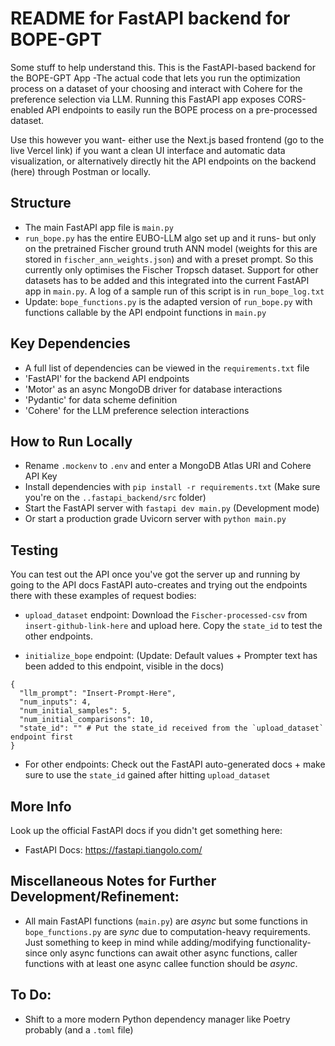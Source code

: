# README for FastAPI backend for BOPE-GPT

Some stuff to help understand this. This is the FastAPI-based backend for the BOPE-GPT App -The actual code that lets you run the optimization process on a dataset of your choosing and interact with Cohere for the preference selection via LLM. Running this FastAPI app exposes CORS-enabled API endpoints to easily run the BOPE process on a pre-processed dataset. 

Use this however you want- either use the Next.js based frontend (go to the live Vercel link) if you want a clean UI interface and automatic data visualization, or alternatively directly hit the API endpoints on the backend (here) through Postman or locally. 

## Structure 

- The main FastAPI app file is `main.py` 
- `run_bope.py` has the entire EUBO-LLM algo set up and it runs- but only on the pretrained Fischer ground truth ANN model (weights for this are stored in `fischer_ann_weights.json`) and with a preset prompt. So this currently only optimises the Fischer Tropsch dataset. Support for other datasets has to be added and this integrated into the current FastAPI app in `main.py`. A log of a sample run of this script is in `run_bope_log.txt`
- Update: `bope_functions.py` is the adapted version of `run_bope.py` with functions callable by the API endpoint functions in `main.py`

## Key Dependencies

- A full list of dependencies can be viewed in the `requirements.txt` file 
- 'FastAPI' for the backend API endpoints
- 'Motor' as an async MongoDB driver for database interactions 
- 'Pydantic' for data scheme definition
- 'Cohere' for the LLM preference selection interactions 

## How to Run Locally 

- Rename `.mockenv` to `.env` and enter a MongoDB Atlas URI and Cohere API Key
- Install dependencies with `pip install -r requirements.txt` (Make sure you're on the `..fastapi_backend/src` folder)
- Start the FastAPI server with `fastapi dev main.py`  (Development mode) 
- Or start a production grade Uvicorn server with `python main.py` 

## Testing 

You can test out the API once you've got the server up and running by going to the API docs FastAPI auto-creates and trying out the endpoints there with these examples of request bodies:

- `upload_dataset` endpoint:
Download the `Fischer-processed-csv` from `insert-github-link-here` and upload here. Copy the `state_id` to test the other endpoints. 

- `initialize_bope` endpoint: (Update: Default values + Prompter text has been added to this endpoint, visible in the docs)
```
{
  "llm_prompt": "Insert-Prompt-Here",
  "num_inputs": 4,
  "num_initial_samples": 5,
  "num_initial_comparisons": 10,
  "state_id": "" # Put the state_id received from the `upload_dataset` endpoint first 
}
```

- For other endpoints: Check out the FastAPI auto-generated docs + make sure to use the `state_id` gained after hitting `upload_dataset` 

## More Info 

Look up the official FastAPI docs if you didn't get something here:

- FastAPI Docs: https://fastapi.tiangolo.com/ 

## Miscellaneous Notes for Further Development/Refinement: 

- All main FastAPI functions (`main.py`) are *async* but some functions in `bope_functions.py` are *sync* due to computation-heavy requirements. Just something to keep in mind while adding/modifying functionality- since only async functions can await other async functions, caller functions with at least one async callee function should be *async*.

## To Do:

- Shift to a more modern Python dependency manager like Poetry probably (and a `.toml` file) 